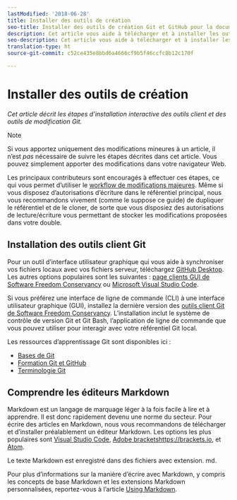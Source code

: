 ```yaml
---
lastModified: '2018-06-28'
title: Installer des outils de création
seo-title: Installer des outils de création Git et GitHub pour la documentation Adobe
description: Cet article vous aide à télécharger et à installer les outils client dont vous aurez besoin pour Git/GitHub et pour modifier des fichiers Markdown.
seo-description: Cet article vous aide à télécharger et à installer les outils client dont vous aurez besoin pour Git/GitHub et pour modifier des fichiers Markdown pour la documentation Adobe.
translation-type: ht
source-git-commit: c52ce435e8bbd6a4666cf9b5f46ccfc8b12c170f

---
```


# Installer des outils de création

*Cet article décrit les étapes d’installation interactive des outils client et des outils de modification Git.*

>[!NOTE]
> Si vous apportez uniquement des modifications mineures à un article, il n’est *pas* nécessaire de suivre les étapes décrites dans cet article. Vous pouvez simplement apporter des modifications dans votre navigateur Web.
>
> Les principaux contributeurs sont encouragés à effectuer ces étapes, ce qui vous permet d’utiliser le [workflow de modifications majeures](local-repo.md). Même si vous disposez d’autorisations d’écriture dans le référentiel principal, nous vous recommandons vivement (comme le suppose ce guide) de dupliquer le référentiel et de le cloner, de sorte que vous disposiez des autorisations de lecture/écriture vous permettant de stocker les modifications proposées dans votre double.

## Installation des outils client Git

Pour un outil d’interface utilisateur graphique qui vous aide à synchroniser vos fichiers locaux avec vos fichiers serveur, téléchargez [GitHub Desktop](https://desktop.github.com/). Les autres options populaires sont les suivantes : [page clients GUI de Software Freedom Conservancy](https://git-scm.com/downloads/guis) ou [Microsoft Visual Studio Code](https://www.visualstudio.com/products/code-vs.aspx).

Si vous préférez une interface de ligne de commande (CLI) à une interface utilisateur graphique (GUI), installez la dernière version des [outils client Git de Software Freedom Conservancy](https://git-scm.com/downloads). L’installation inclut le système de contrôle de version Git et Git Bash, l’application de ligne de commande que vous pouvez utiliser pour interagir avec votre référentiel Git local.

Les ressources d’apprentissage Git sont disponibles ici :

* [Bases de Git](https://git-scm.com/book/en/v2/Getting-Started-Git-Basics)
* [Formation Git et GitHub](https://help.github.com/articles/good-resources-for-learning-git-and-github/)
* [Terminologie Git](https://help.github.com/articles/github-glossary)

## Comprendre les éditeurs Markdown

Markdown est un langage de marquage léger à la fois facile à lire et à apprendre. Il est donc rapidement devenu une norme du secteur. Pour écrire des articles en Markdown, nous vous recommandons de télécharger et d’installer préalablement un éditeur Markdown. Les options les plus populaires sont [Visual Studio Code](https://code.visualstudio.com/), [Adobe bracketshttps://brackets.io](https://brackets.io), et [Atom](https://atom.io).

Le texte Markdown est enregistré dans des fichiers avec extension. md.

Pour plus d’informations sur la manière d’écrire avec Markdown, y compris les concepts de base Markdown et les extensions Markdown personnalisées, reportez-vous à l’article [Using Markdown](../writing-essentials/markdown.md).

<!--
## Adobe Docs Authoring Pack

Install the Docs Authoring Pack. This set of extensions includes basic authoring assistance for help when writing Markdown, and a preview feature, so that you can see what the Markdown looks like in the style of the docs.adobe.com site.

Link when available
-->
